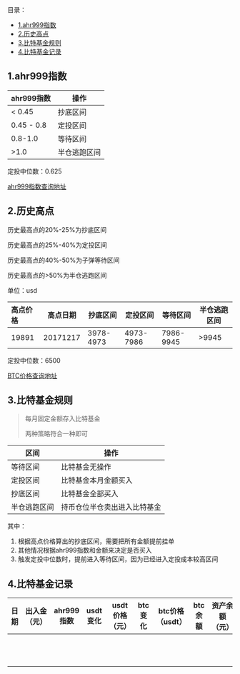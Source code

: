 目录：
- [1.ahr999指数](#1ahr999%e6%8c%87%e6%95%b0)
- [2.历史高点](#2%e5%8e%86%e5%8f%b2%e9%ab%98%e7%82%b9)
- [3.比特基金规则](#3%e6%af%94%e7%89%b9%e5%9f%ba%e9%87%91%e8%a7%84%e5%88%99)
- [4.比特基金记录](#4%e6%af%94%e7%89%b9%e5%9f%ba%e9%87%91%e8%ae%b0%e5%bd%95)
## 1.ahr999指数

| ahr999指数 | 操作         |
| ---------- | ------------ |
| < 0.45     | 抄底区间     |
| 0.45 - 0.8 | 定投区间     |
| 0.8-1.0    | 等待区间     |
| >1.0       | 半仓逃跑区间 |

定投中位数：0.625

[ahr999指数查询地址](https://www.qkl123.com/data/ahr999/btc)

## 2.历史高点

历史最高点的20%-25%为抄底区间

历史最高点的25%-40%为定投区间

历史最高点的40%-50%为子弹等待区间

历史最高点的>50%为半仓逃跑区间

单位：usd

| 高点价格 | 高点日期 | 抄底区间  | 定投区间  | 等待区间  | 半仓逃跑区间 |
| :------- | -------- | --------- | --------- | --------- | ------------ |
| 19891    | 20171217 | 3978-4973 | 4973-7986 | 7986-9945 | >9945        |

定投中位数：6500

[BTC价格查询地址](https://www.qkl123.com/chart/bibox_btc_usd?autofill=true)

## 3.比特基金规则

> 每月固定金额存入比特基金
>
> 两种策略符合一种即可

| 区间         | 操作                         |
| ------------ | ---------------------------- |
| 等待区间     | 比特基金无操作               |
| 定投区间     | 比特基金本月金额买入         |
| 抄底区间     | 比特基金全部买入             |
| 半仓逃跑区间 | 持币仓位半仓卖出进入比特基金 |

其中：

1. 根据高点价格算出的抄底区间，需要把所有金额提前挂单
2. 其他情况根据ahr999指数和金额来决定是否买入
3. 触发定投中位数时，提前进入等待区间，因为已经进入定投成本较高区间

## 4.比特基金记录

| 日期 | 出入金（元） | ahr999指数 | usdt变化 | usdt价格（元） | btc变化 | btc价格（usdt） | btc余额 | 资产余额（元） | 备注 |
| ---- | ------------ | ---------- | -------- | -------------- | ------- | --------------- | ------- | -------------- | ---- |
|      |              |            |          |                |         |                 |         |                |      |
|      |              |            |          |                |         |                 |         |                |      |
|      |              |            |          |                |         |                 |         |                |      |
|      |              |            |          |                |         |                 |         |                |      |
|      |              |            |          |                |         |                 |         |                |      |
|      |              |            |          |                |         |                 |         |                |      |
|      |              |            |          |                |         |                 |         |                |      |
|      |              |            |          |                |         |                 |         |                |      |
|      |              |            |          |                |         |                 |         |                |      |
|      |              |            |          |                |         |                 |         |                |      |
|      |              |            |          |                |         |                 |         |                |      |
|      |              |            |          |                |         |                 |         |                |      |

